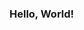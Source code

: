 ### Hello, World!

<!--
**naufalsuryasumirat/naufalsuryasumirat** is a ✨ _special_ ✨ repository because its `README.md` (this file) appears on your GitHub profile.-->


